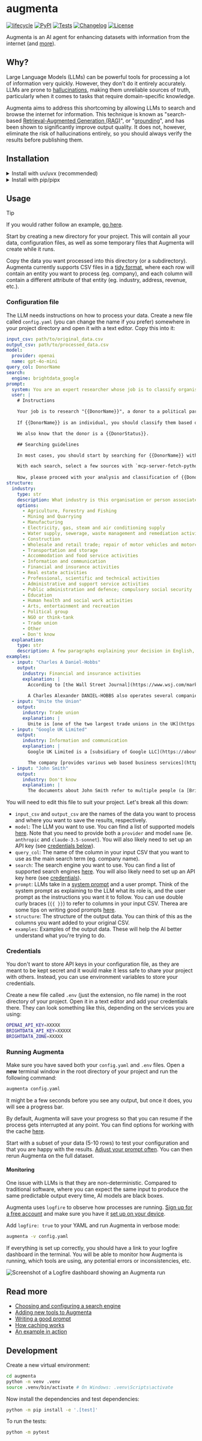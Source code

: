 # augmenta

[![lifecycle](https://img.shields.io/badge/lifecycle-experimental-orange.svg)](https://www.tidyverse.org/lifecycle/#experimental)
[![PyPI](https://img.shields.io/pypi/v/augmenta.svg)](https://pypi.org/project/augmenta/)
[![Tests](https://github.com/Global-Witness/augmenta/actions/workflows/test.yml/badge.svg)](https://github.com/Global-Witness/augmenta/actions/workflows/test.yml)
[![Changelog](https://img.shields.io/github/v/release/Global-Witness/augmenta?include_prereleases&label=changelog)](https://github.com/Global-Witness/augmenta/releases)
[![License](https://img.shields.io/badge/license-Apache%202.0-blue.svg)](https://github.com/Global-Witness/augmenta/blob/main/LICENSE)

Augmenta is an AI agent for enhancing datasets with information from the internet (and [more](/docs/tools.md)).

## Why?

Large Language Models (LLMs) can be powerful tools for processing a lot of information very quickly. However, they don't do it entirely accurately. LLMs are prone to [hallucinations](https://en.wikipedia.org/wiki/Hallucination_(artificial_intelligence)), making them unreliable sources of truth, particularly when it comes to tasks that require domain-specific knowledge.

Augmenta aims to address this shortcoming by allowing LLMs to search and browse the internet for information. This technique is known as "search-based [Retrieval-Augmented Generation (RAG)](https://en.wikipedia.org/wiki/Retrieval-augmented_generation)", or "[grounding](https://techcommunity.microsoft.com/blog/fasttrackforazureblog/grounding-llms/3843857)", and has been shown to significantly improve output quality. It does not, however, eliminate the risk of hallucinations entirely, so you should always verify the results before publishing them.

## Installation

<details>

<summary>Install with uv/uvx (recommended)</summary>

If you're using [uv](https://docs.astral.sh/uv/), open your terminal and run the following command to install Augmenta:

```bash
uvx install git+https://github.com/Global-Witness/augmenta.git
```

You may wish to do this in a virtual environment to avoid conflicts with other Python packages. This will limit Augmenta's scope to the current directory.

```bash
uv venv
source .venv/bin/activate # On Windows: .venv\Scripts\activate
uv pip install git+https://github.com/Global-Witness/augmenta.git
```

</details>

<details>

<summary>Install with pip/pipx</summary>

First, make sure you have Python 3.10 or later and [`pipx`](https://pipx.pypa.io/latest/installation/#installing-pipx) installed on your computer.

Then, open your terminal and run the following command to install Augmenta:

```bash
pipx install git+https://github.com/Global-Witness/augmenta.git
```

You may wish to do this in a virtual environment to avoid conflicts with other Python packages. This will limit Augmenta's scope to the current directory.

```bash
python -m venv .venv
source .venv/bin/activate # On Windows: .venv\Scripts\activate
pip install git+https://github.com/Global-Witness/augmenta.git
```

</details>


## Usage

> [!TIP]
> If you would rather follow an example, [go here](https://github.com/Global-Witness/orcl?tab=readme-ov-file#augmenta).

Start by creating a new directory for your project. This will contain all your data, configuration files, as well as some temporary files that Augmenta will create while it runs.

Copy the data you want processed into this directory (or a subdirectory). Augmenta currently supports CSV files in a [tidy format](https://research-hub.auckland.ac.nz/managing-research-data/organising-and-describing-data/tidy-data), where each row will contain an entity you want to process (eg. company), and each column will contain a different attribute of that entity (eg. industry, address, revenue, etc.).

### Configuration file

The LLM needs instructions on how to process your data. Create a new file called `config.yaml` (you can change the name if you prefer) somewhere in your project directory and open it with a text editor. Copy this into it:

```yaml
input_csv: path/to/original_data.csv
output_csv: path/to/processed_data.csv
model:
  provider: openai
  name: gpt-4o-mini
query_col: DonorName
search:
  engine: brightdata_google
prompt:
  system: You are an expert researcher whose job is to classify organisations based on the industry they belong to.
  user: |
    # Instructions

    Your job is to research "{{DonorName}}", a donor to a political party in the UK. Your will determine what industry {{DonorName}} belongs to. The entity could be a company, a trade group, a union, an individual, etc.
    
    If {{DonorName}} is an individual, you should classify them based on their profession or the industry they are closest associated with. If the documents are about multiple individuals, or if it's not clear which individual the documents refer to, please set the industry to "Don't know" and the confidence level to 1. For example, there's no way to know for certain that someone named "John Smith" in the documents is the same person as the donor in the Electoral Commission.

    We also know that the donor is a {{DonorStatus}}.

    ## Searching guidelines

    In most cases, you should start by searching for {{DonorName}} without any additional parameters. Where relevant, remove redundant words like "company", "limited", "plc", etc from the search query. If you need to perform another search, try to refine it by adding relevant keywords like "industry", "job", "company", etc. Note that each case will be different, so be flexible and adaptable. Unless necessary, limit your research to two or three searches.

    With each search, select a few sources with `mcp-server-fetch-python` that are most likely to provide relevant information. Access them using the tools provided. Be critical and use common sense. ALWAYS cite your sources.
    
    Now, please proceed with your analysis and classification of {{DonorName}}.
structure:
  industry:
    type: str
    description: What industry is this organisation or person associated with?
    options:
      - Agriculture, Forestry and Fishing
      - Mining and Quarrying
      - Manufacturing
      - Electricity, gas, steam and air conditioning supply
      - Water supply, sewerage, waste management and remediation activities
      - Construction
      - Wholesale and retail trade; repair of motor vehicles and motorcycles
      - Transportation and storage
      - Accommodation and food service activities
      - Information and communication
      - Financial and insurance activities
      - Real estate activities
      - Professional, scientific and technical activities
      - Administrative and support service activities
      - Public administration and defence; compulsory social security
      - Education
      - Human health and social work activities
      - Arts, entertainment and recreation
      - Political group
      - NGO or think-tank
      - Trade union
      - Other
      - Don't know
  explanation:
    type: str
    description: A few paragraphs explaining your decision in English, formatted in Markdown. In the explanation, link to the most relevant sources from the provided documents. Include at least one inline URL.
examples:
  - input: "Charles A Daniel-Hobbs"
    output:
      industry: Financial and insurance activities
      explanation: |
        According to [the Wall Street Journal](https://www.wsj.com/market-data/quotes/SFNC/company-people/executive-profile/247375783), Mr. Charles Alexander DANIEL-HOBBS is the Chief Financial Officer and Executive Vice President of Simmons First National Corp, a bank holding company.
        
        A Charles Alexander DANIEL-HOBBS also operates several companies, such as [DIBDEN PROPERTY LIMITED](https://find-and-update.company-information.service.gov.uk/company/10126637), which Companies House classifies as "Other letting and operating of own or leased real estate". However, the information is not clear on whether these are the same person.
  - input: "Unite the Union"
    output:
      industry: Trade union
      explanation: |
        Unite is [one of the two largest trade unions in the UK](https://en.wikipedia.org/wiki/Unite_the_Union), with over 1.2 million members. It represents various industries, such as construction, manufacturing, transport, logistics and other sectors.
  - input: "Google UK Limited"
    output:
      industry: Information and communication
      explanation: |
        Google UK Limited is a [subsidiary of Google LLC](https://about.google/intl/ALL_uk/google-in-uk/), a multinational technology company that specializes in Internet-related services and products.

        The company [provides various web based business services](https://www.bloomberg.com/profile/company/1200719Z:LN), including a web based search engine which includes various options such as web, image, directory, and news searches. 
  - input: "John Smith"
    output:
      industry: Don't know
      explanation: |
        The documents about John Smith refer to multiple people (a [British polician](https://en.wikipedia.org/wiki/John_Smith_(Labour_Party_leader)), an [explorer](https://en.wikipedia.org/wiki/John_Smith_(explorer)), a [singer-songwriter](https://johnsmithjohnsmith.com/)), so there's no way to accurately assess what industry this particular individual belongs to.
```

You will need to edit this file to suit your project. Let's break all this down:

- `input_csv` and `output_csv` are the names of the data you want to process and where you want to save the results, respectively.
- `model`: The LLM you want to use. You can find a list of supported models [here](https://ai.pydantic.dev/models/). Note that you need to provide both a `provider` and model `name` (ie. `anthropic` and `claude-3.5-sonnet`). You will also likely need to set up an API key (see [credentials below](#credentials)).
- `query_col`: The name of the column in your input CSV that you want to use as the main search term (eg. company name).
- `search`: The search engine you want to use. You can find a list of supported search engines [here](/docs/search.md). You will also likely need to set up an API key here (see [credentials](#credentials)).
- `prompt`: LLMs take in a [system prompt](https://docs.anthropic.com/en/docs/build-with-claude/prompt-engineering/system-prompts) and a user prompt. Think of the system prompt as explaining to the LLM what its role is, and the user prompt as the instructions you want it to follow. You can use double curly braces (`{{ }}`) to refer to columns in your input CSV. Therea are some tips on writing good prompts [here](docs/prompt.md).
- `structure`: The structure of the output data. You can think of this as the columns you want added to your original CSV.
- `examples`: Examples of the output data. These will help the AI better understand what you're trying to do.

### Credentials

You don't want to store API keys in your configuration file, as they are meant to be kept secret and it would make it less safe to share your project with others. Instead, you can use environment variables to store your credentials.

Create a new file called `.env` (just the extension, no file name) in the root directory of your project. Open it in a text editor and add your credentials there. They can look something like this, depending on the services you are using:

```bash
OPENAI_API_KEY=XXXXX
BRIGHTDATA_API_KEY=XXXXX
BRIGHTDATA_ZONE=XXXXX
```

### Running Augmenta

Make sure you have saved both your `config.yaml` and `.env` files. Open a **new** terminal window in the root directory of your project and run the following command:

```bash
augmenta config.yaml
```

It might be a few seconds before you see any output, but once it does, you will see a progress bar.

By default, Augmenta will save your progress so that you can resume if the process gets interrupted at any point. You can find options for working with the cache [here](docs/cache.md).

Start with a subset of your data (5-10 rows) to test your configuration and that you are happy with the results. [Adjust your prompt often](docs/prompt.md). You can then rerun Augmenta on the full dataset.

#### Monitoring

One issue with LLMs is that they are non-deterministic. Compared to traditional software, where you can expect the same input to produce the same predictable output every time, AI models are black boxes.

Augmenta uses `logfire` to observe how processes are running. [Sign up for a free account](https://logfire.pydantic.dev/) and make sure you have it [set up on your device](https://logfire.pydantic.dev/docs/).

Add `logfire: true` to your YAML and run Augmenta in verbose mode:

```bash
augmenta -v config.yaml
```

If everything is set up correctly, you should have a link to your logfire dashboard in the terminal. You will be able to monitor how Augmenta is running, which tools are using, any potential errors or inconsistencies, etc.

![Screenshot of a Logfire dashboard showing an Augmenta run](docs/logfire-demo.png "Logfire demo")

## Read more

- [Choosing and configuring a search engine](/docs/search.md)
- [Adding new tools to Augmenta](/docs/tools.md)
- [Writing a good prompt](/docs/prompt.md)
- [How caching works](/docs/cache.md)
- [An example in action](/docs/examples/donations/README.md)

## Development

Create a new virtual environment:

```bash
cd augmenta
python -m venv .venv
source .venv/bin/activate # On Windows: .venv\Scripts\activate
```

Now install the dependencies and test dependencies:

```bash
python -m pip install -e '.[test]'
```

To run the tests:

```bash
python -m pytest
```